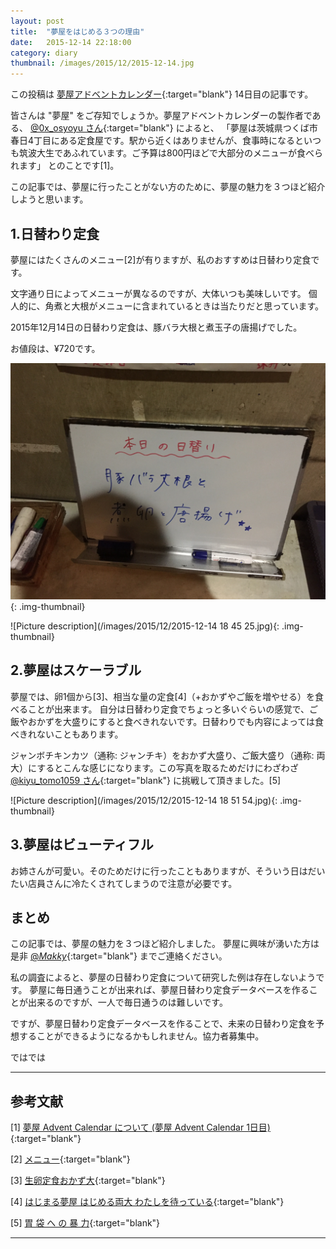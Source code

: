 ```yaml
---
layout: post
title:  "夢屋をはじめる３つの理由"
date:   2015-12-14 22:18:00
category: diary
thumbnail: /images/2015/12/2015-12-14.jpg
---
```


この投稿は
[夢屋アドベントカレンダー](http://www.adventar.org/calendars/918){:target="blank"}
14日目の記事です。

皆さんは "夢屋" をご存知でしょうか。夢屋アドベントカレンダーの製作者である、
[@0x_osyoyu さん](https://twitter.com/0x_osyoyu){:target="blank"}
によると、
「夢屋は茨城県つくば市春日4丁目にある定食屋です。駅から近くはありませんが、食事時になるといつも筑波大生であふれています。ご予算は800円ほどで大部分のメニューが食べられます」
とのことです[1]。

この記事では、夢屋に行ったことがない方のために、夢屋の魅力を３つほど紹介しようと思います。

## 1.日替わり定食
夢屋にはたくさんのメニュー[2]が有りますが、私のおすすめは日替わり定食です。

文字通り日によってメニューが異なるのですが、大体いつも美味しいです。
個人的に、角煮と大根がメニューに含まれているときは当たりだと思っています。

2015年12月14日の日替わり定食は、豚バラ大根と煮玉子の唐揚げでした。

お値段は、¥720です。

![Picture description](/images/2015/12/2015-12-14.jpg){: .img-thumbnail}

![Picture description](/images/2015/12/2015-12-14 18 45 25.jpg){: .img-thumbnail}

## 2.夢屋はスケーラブル
夢屋では、卵1個から[3]、相当な量の定食[4]（+おかずやご飯を増やせる）を食べることが出来ます。
自分は日替わり定食でちょっと多いぐらいの感覚で、ご飯やおかずを大盛りにすると食べきれないです。日替わりでも内容によっては食べきれないこともあります。

ジャンボチキンカツ（通称: ジャンチキ）をおかず大盛り、ご飯大盛り（通称: 両大）にするとこんな感じになります。この写真を取るためだけにわざわざ
[@kiyu_tomo1059 さん](https://twitter.com/kiyu_tomo1059){:target="blank"}
に挑戦して頂きました。[5]

![Picture description](/images/2015/12/2015-12-14 18 51 54.jpg){: .img-thumbnail}

## 3.夢屋はビューティフル
お姉さんが可愛い。そのためだけに行ったこともありますが、そういう日はだいたい店員さんに冷たくされてしまうので注意が必要です。

## まとめ
この記事では、夢屋の魅力を３つほど紹介しました。
夢屋に興味が湧いた方は是非
[@_Makky_](https://twitter.com/_Makky_){:target="blank"}
までご連絡ください。

私の調査によると、夢屋の日替わり定食について研究した例は存在しないようです。
夢屋に毎日通うことが出来れば、夢屋日替わり定食データベースを作ることが出来るのですが、一人で毎日通うのは難しいです。

ですが、夢屋日替わり定食データベースを作ることで、未来の日替わり定食を予想することができるようになるかもしれません。協力者募集中。

ではでは

---

## 参考文献
[1] [夢屋 Advent Calendar について (夢屋 Advent Calendar 1日目)](http://osyoyu.hatenablog.com/entry/2015/12/01/092722){:target="blank"}

[2] [メニュー](http://pikachuism.hatenablog.com/entry/2015/12/06/225646){:target="blank"}

[3] [生卵定食おかず大](http://enough.hatenablog.com/entry/2015/12/07/160327){:target="blank"}

[4] [はじまる夢屋 はじめる両大 わたしを待っている](http://pmannet.hatenablog.com/entry/2015/12/10/224820){:target="blank"}

[5] [胃 袋 へ の 暴 力](https://twitter.com/kiyu_tomo1059/status/676339001633017856){:target="blank"}

---
